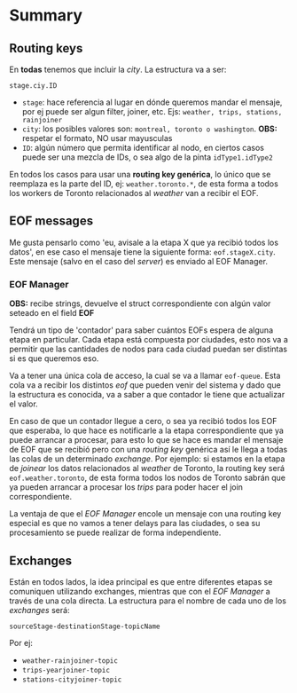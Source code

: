 # Summary

## Routing keys

En **todas** tenemos que incluir la _city_. La estructura va a ser:

`stage.ciy.ID`

+ `stage`: hace referencia al lugar en dónde queremos mandar el mensaje, por ej puede ser algun filter, joiner, etc. Ejs: `weather, trips, stations, rainjoiner`
+  `city`: los posibles valores son: `montreal, toronto o washington`. **OBS:** respetar el formato, NO usar mayusculas
+ `ID`: algún número que permita identificar al nodo, en ciertos casos puede ser una mezcla de IDs, o sea algo de la pinta `idType1.idType2`

En todos los casos para usar una **routing key genérica**, lo único que se reemplaza es la parte del ID, ej: `weather.toronto.*`, de esta forma a todos los workers de Toronto relacionados al _weather_ van a recibir el EOF.

## EOF messages

Me gusta pensarlo como 'eu, avisale a la etapa X que ya recibió todos los datos', en ese caso el mensaje tiene la siguiente forma:
`eof.stageX.city`. Este mensaje (salvo en el caso del _server_) es enviado al EOF Manager.

### EOF Manager

**OBS:** recibe strings, devuelve el struct correspondiente con algún valor seteado en el field **EOF**

Tendrá un tipo de 'contador' para saber cuántos EOFs espera de alguna etapa en particular. Cada etapa está compuesta por ciudades, esto nos va a permitir que las cantidades de nodos para cada ciudad puedan ser distintas si es que queremos eso.

Va a tener una única cola de acceso, la cual se va a llamar `eof-queue`. Esta cola va a recibir los distintos _eof_ que pueden venir del sistema y dado que la estructura es conocida, va a saber a que contador le tiene que actualizar el valor.

En caso de que un contador llegue a cero, o sea ya recibió todos los EOF que esperaba, lo que hace es notificarle a la etapa correspondiente que ya puede arrancar a procesar, para esto lo que se hace es mandar el mensaje de EOF que se recibió pero con una _routing key_ genérica así le llega a todas las colas de un determinado _exchange_. Por ejemplo: si estamos en la etapa de _joinear_ los datos relacionados al _weather_ de Toronto, la routing key será `eof.weather.toronto`, de esta forma todos los nodos de Toronto sabrán que ya pueden arrancar a procesar los _trips_ para poder hacer el join correspondiente.

La ventaja de que el _EOF Manager_ encole un mensaje con una routing key especial es que no vamos a tener delays para las ciudades, o sea su procesamiento se puede realizar de forma independiente.

## Exchanges

Están en todos lados, la idea principal es que entre diferentes etapas se comuniquen utilizando exchanges, mientras que con el _EOF Manager_ a través de una cola directa. La estructura para el nombre de cada uno de los _exchanges_ será:

`sourceStage-destinationStage-topicName`

Por ej:

+ `weather-rainjoiner-topic`
+ `trips-yearjoiner-topic`
+ `stations-cityjoiner-topic`


